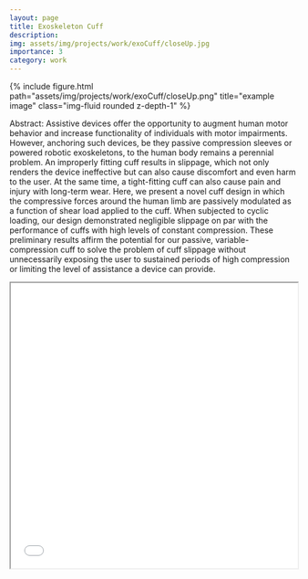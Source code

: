 ```yaml
---
layout: page
title: Exoskeleton Cuff
description:
img: assets/img/projects/work/exoCuff/closeUp.jpg
importance: 3
category: work
---
```


<div class="row justify-content-sm-center">
    <div class="col-sm-8 mt-3 mt-md-0">
        {% include figure.html path="assets/img/projects/work/exoCuff/closeUp.png" title="example image" class="img-fluid rounded z-depth-1" %}
    </div>
</div>

Abstract: Assistive devices offer the opportunity to augment human motor behavior and increase functionality of individuals with motor impairments. However, anchoring such devices, be they passive compression sleeves or powered robotic exoskeletons, to the human body remains a perennial problem. An improperly fitting cuff results in slippage, which not only renders the device ineffective but can also cause discomfort and even harm to the user. At the same time, a tight-fitting cuff can also cause pain and injury with long-term wear. Here, we present a novel cuff design in which the compressive forces around the human limb are passively modulated as a function of shear load applied to the cuff. When subjected to cyclic loading, our design demonstrated negligible slippage on par with the performance of cuffs with high levels of constant compression. These preliminary results affirm the potential for our passive, variable-compression cuff to solve the problem of cuff slippage without unnecessarily exposing the user to sustained periods of high compression or limiting the level of assistance a device can provide.

<html>
  <head>
    <title>Title of the document</title>
  </head>
  <body>
    <iframe src="/assets/pdf/US11690776.pdf" width="100%" height="500px">
    </iframe>
  </body>
</html>